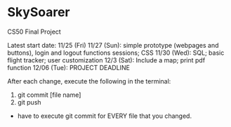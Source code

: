 # SkySoarer
CS50 Final Project

Latest start date: 11/25 (Fri)
11/27 (Sun): simple prototype (webpages and buttons), login and logout functions sessions; CSS
11/30 (Wed): SQL; basic flight tracker; user customization
12/3 (Sat): Include a map; print pdf function
12/06 (Tue): PROJECT DEADLINE

After each change, execute the following in the terminal:
1. git commit [file name]
2. git push
* have to execute git commit for EVERY file that you changed.